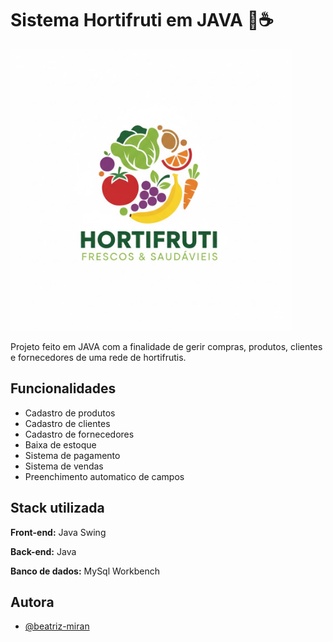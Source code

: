 
# Sistema Hortifruti em JAVA 🍎☕

<p align="left">
  <img src="src/imagens/logoatl.jpg" alt="Descrição da Tela Inicial" width="450px"/>
</p>

Projeto feito em JAVA com a finalidade de gerir compras, produtos, clientes e fornecedores de uma rede de hortifrutis.

## Funcionalidades

- Cadastro de produtos
- Cadastro de clientes
- Cadastro de fornecedores
- Baixa de estoque
- Sistema de pagamento
- Sistema de vendas
- Preenchimento automatico de campos



## Stack utilizada

**Front-end:** Java Swing

**Back-end:** Java

**Banco de dados:** MySql Workbench



## Autora

- [@beatriz-miran](https://www.github.com/beatriz-miran)

